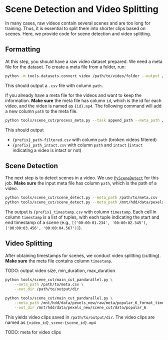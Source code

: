 # Scene Detection and Video Splitting
In many cases, raw videos contain several scenes and are too long for training. Thus, it is essential to split them into shorter 
clips based on scenes. Here, we provide code for scene detection and video splitting.

## Formatting
At this step, you should have a raw video dataset prepared. We need a meta file for the dataset. To create a meta file from a folder, run:

```bash
python -m tools.datasets.convert video /path/to/video/folder --output /path/to/save/meta.csv
```
This should output a `.csv` file with column `path`.

If you already have a meta file for the videos and want to keep the information.
**Make sure** the meta file has column `id`, which is the id for each video, and the video is named as `{id}.mp4`.
The following command will add a new column `path` to the meta file.

```bash
python tools/scene_cut/process_meta.py --task append_path --meta_path /path/to/meta.csv --folder_path /path/to/video/folder
```
This should output
- `{prefix}_path-filtered.csv` with column `path` (broken videos filtered) 
- `{prefix}_path_intact.csv` with column `path` and `intact` (`intact` indicating a video is intact or not)


## Scene Detection
The next step is to detect scenes in a video. 
We use [`PySceneDetect`](https://github.com/Breakthrough/PySceneDetect) for this job. 
**Make sure** the input meta file has column `path`, which is the path of a video.

```bash
python tools/scene_cut/scene_detect.py --meta_path /path/to/meta.csv
python tools/scene_cut/scene_detect.py --meta_path /mnt/hdd/data/pexels_new/raw/meta/popular_6_format.csv
```
The output is `{prefix}_timestamp.csv` with column `timestamp`. Each cell in column `timestamp` is a list of tuples, 
with each tuple indicating the start and end timestamp of a scene 
(e.g., `[('00:00:01.234', '00:00:02.345'), ('00:00:03.456', '00:00:04.567')]`).

## Video Splitting
After obtaining timestamps for scenes, we conduct video splitting (cutting).
**Make sure** the meta file contains column `timestamp`.

TODO: output video size, min_duration, max_duration

```bash
python tools/scene_cut/main_cut_pandarallel.py \
    --meta_path /path/to/meta.csv \
    --out_dir /path/to/output/dir
    
python tools/scene_cut/main_cut_pandarallel.py \
    --meta_path /mnt/hdd/data/pexels_new/raw/meta/popular_6_format_timestamp.csv \
    --out_dir /mnt/hdd/data/pexels_new/scene_cut/data/popular_6
```

This yields video clips saved in `/path/to/output/dir`. The video clips are named as `{video_id}_scene-{scene_id}.mp4`

TODO: meta for video clips
